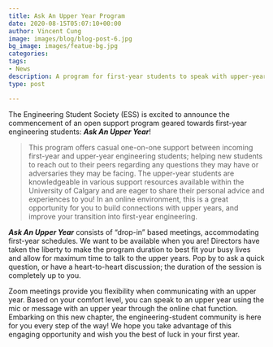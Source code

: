 ```yaml
---
title: Ask An Upper Year Program
date: 2020-08-15T05:07:10+00:00
author: Vincent Cung
image: images/blog/blog-post-6.jpg
bg_image: images/featue-bg.jpg
categories:
tags:
- News
description: A program for first-year students to speak with upper-years!
type: post

---
```

The Engineering Student Society (ESS) is excited to announce the commencement of an open support program geared towards first-year engineering students: **_Ask An Upper Year_**!

> This program offers casual one-on-one support between incoming first-year and upper-year engineering students; helping new students to reach out to their peers regarding any questions they may have or adversaries they may be facing. The upper-year students are knowledgeable in various support resources available within the University of Calgary and are eager to share their personal advice and experiences to you! In an online environment, this is a great opportunity for you to build connections with upper years, and improve your transition into first-year engineering.

**_Ask An Upper Year_** consists of “drop-in” based meetings, accommodating first-year schedules. We want to be available when you are! Directors have taken the liberty to make the program duration to best fit your busy lives and allow for maximum time to talk to the upper years. Pop by to ask a quick question, or have a heart-to-heart discussion; the duration of the session is completely up to you.

    

Zoom meetings provide you flexibility when communicating with an upper year. Based on your comfort level, you can speak to an upper year using the mic or message with an upper year through the online chat function.  
Embarking on this new chapter, the engineering-student community is here for you every step of the way! We hope you take advantage of this engaging opportunity and wish you the best of luck in your first year.